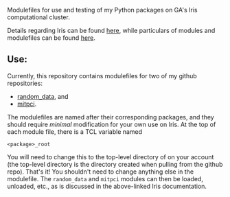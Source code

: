 Modulefiles for use and testing of my Python packages
on GA's Iris computational cluster.

Details regarding Iris can be found
[here](https://diii-d.gat.com/diii-d/Iris), while
particulars of modules and modulefiles can be found
[here](https://diii-d.gat.com/diii-d/Iris#Environment_modules).

Use:
----
Currently, this repository contains modulefiles for
two of my github repositories:

* [random_data](https://github.com/emd/random_data), and
* [mitpci](https://github.com/emd/mitpci).

The modulefiles are named after their corresponding packages, and
they should require *minimal* modification for your own use on Iris.
At the top of each module file, there is a TCL variable named

    <package>_root

You will need to change this to the top-level directory of
<package> on your account (the top-level directory is the
directory created when pulling from the github repo).
That's it! You shouldn't need to change anything else in
the modulefile. The `random_data` and `mitpci` modules can
then be loaded, unloaded, etc., as is discussed in the
above-linked Iris documentation.

